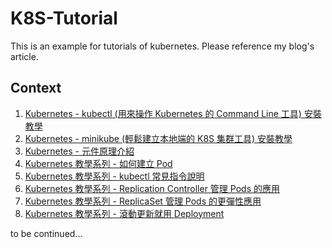 # K8S-Tutorial
This is an example for tutorials of kubernetes.
Please reference my blog's article.

## Context
1. [Kubernetes - kubectl (用來操作 Kubernetes 的 Command Line 工具) 安裝教學](https://blog.kennycoder.io/2020/03/15/Kubernetes-kubectl-%E7%94%A8%E4%BE%86%E6%93%8D%E4%BD%9CKubernetes%E7%9A%84Command-Line-%E5%B7%A5%E5%85%B7-%E5%AE%89%E8%A3%9D%E6%95%99%E5%AD%B8/)
2. [Kubernetes - minikube (輕鬆建立本地端的 K8S 集群工具) 安裝教學](https://blog.kennycoder.io/2020/03/15/Kubernetes-minikube-%E8%BC%95%E9%AC%86%E5%BB%BA%E7%AB%8B%E6%9C%AC%E5%9C%B0%E7%AB%AF%E7%9A%84K8S%E9%9B%86%E7%BE%A4%E5%B7%A5%E5%85%B7-%E5%AE%89%E8%A3%9D%E6%95%99%E5%AD%B8/)
3. [Kubernetes - 元件原理介紹](https://blog.kennycoder.io/2020/03/24/Kubernetes-%E5%85%83%E4%BB%B6%E5%8E%9F%E7%90%86%E4%BB%8B%E7%B4%B9/)
4. [Kubernetes 教學系列 - 如何建立 Pod](https://blog.kennycoder.io/2020/12/13/Kubernetes%E6%95%99%E5%AD%B8%E7%B3%BB%E5%88%97-%E5%A6%82%E4%BD%95%E5%BB%BA%E7%AB%8BPod/)
5. [Kubernetes 教學系列 - kubectl 常見指令說明](https://blog.kennycoder.io/2020/12/18/Kubernetes%E6%95%99%E5%AD%B8%E7%B3%BB%E5%88%97-kubectl%E5%B8%B8%E8%A6%8B%E6%8C%87%E4%BB%A4%E8%AA%AA%E6%98%8E/)
6. [Kubernetes 教學系列 - Replication Controller 管理 Pods 的應用](https://blog.kennycoder.io/2020/12/20/Kubernetes%E6%95%99%E5%AD%B8%E7%B3%BB%E5%88%97-Replication-Controller%E7%AE%A1%E7%90%86Pods%E7%9A%84%E6%87%89%E7%94%A8/)
7. [Kubernetes 教學系列 - ReplicaSet 管理 Pods 的更彈性應用](https://blog.kennycoder.io/2020/12/23/Kubernetes%E6%95%99%E5%AD%B8%E7%B3%BB%E5%88%97-ReplicaSet%E7%AE%A1%E7%90%86Pods%E7%9A%84%E6%9B%B4%E5%BD%88%E6%80%A7%E6%87%89%E7%94%A8/)
8. [Kubernetes 教學系列 - 滾動更新就用 Deployment](https://blog.kennycoder.io/2021/01/09/Kubernetes%E6%95%99%E5%AD%B8%E7%B3%BB%E5%88%97-%E6%BB%BE%E5%8B%95%E6%9B%B4%E6%96%B0%E5%B0%B1%E7%94%A8Deployment/)
<p>to be continued...</p>